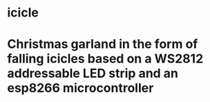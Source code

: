 # icicle
# Christmas garland in the form of falling icicles based on a WS2812 addressable LED strip and an esp8266 microcontroller
